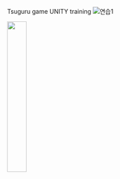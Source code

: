 Tsuguru game UNITY training
![연습1](https://user-images.githubusercontent.com/76579656/154126869-ee161290-c458-4c6d-91f7-0e524cacf070.png)

<img src = "https://user-images.githubusercontent.com/76579656/154126869-ee161290-c458-4c6d-91f7-0e524cacf070.png" width="30%" height="30%">
